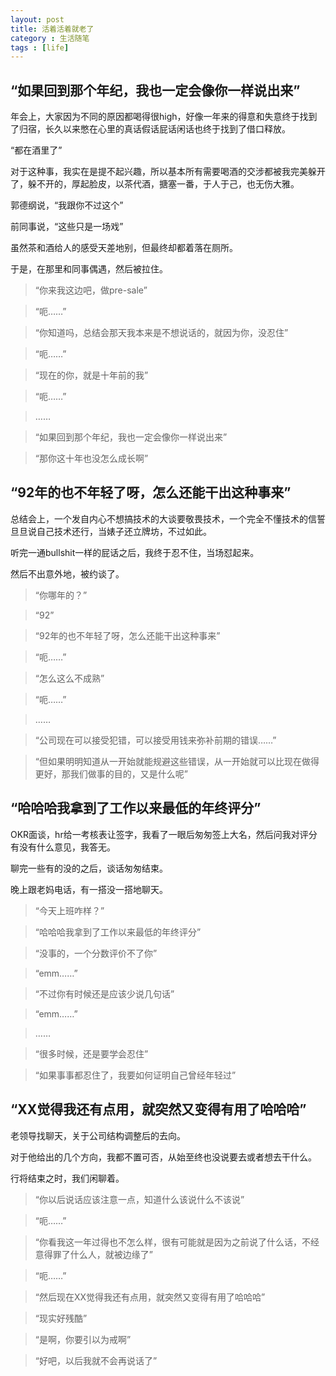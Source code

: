```yaml
---
layout: post
title: 活着活着就老了
category : 生活随笔
tags : [life]
---
```


## “如果回到那个年纪，我也一定会像你一样说出来”

年会上，大家因为不同的原因都喝得很high，好像一年来的得意和失意终于找到了归宿，长久以来憋在心里的真话假话屁话闲话也终于找到了借口释放。

“都在酒里了”

对于这种事，我实在是提不起兴趣，所以基本所有需要喝酒的交涉都被我完美躲开了，躲不开的，厚起脸皮，以茶代酒，搪塞一番，于人于己，也无伤大雅。

郭德纲说，“我跟你不过这个”

前同事说，“这些只是一场戏”

虽然茶和酒给人的感受天差地别，但最终却都着落在厕所。

于是，在那里和同事偶遇，然后被拉住。

>“你来我这边吧，做pre-sale”

>“呃……”

>“你知道吗，总结会那天我本来是不想说话的，就因为你，没忍住”

>“呃……”

>“现在的你，就是十年前的我”

>“呃……”

 > ……

>“如果回到那个年纪，我也一定会像你一样说出来”

>“那你这十年也没怎么成长啊”

## “92年的也不年轻了呀，怎么还能干出这种事来”

总结会上，一个发自内心不想搞技术的大谈要敬畏技术，一个完全不懂技术的信誓旦旦说自己技术还行，当婊子还立牌坊，不过如此。

听完一通bullshit一样的屁话之后，我终于忍不住，当场怼起来。

然后不出意外地，被约谈了。

>“你哪年的？”

>“92”

>“92年的也不年轻了呀，怎么还能干出这种事来”

>“呃……”

>“怎么这么不成熟”

>“呃……”

> ……

>“公司现在可以接受犯错，可以接受用钱来弥补前期的错误……”

>“但如果明明知道从一开始就能规避这些错误，从一开始就可以比现在做得更好，那我们做事的目的，又是什么呢”

## “哈哈哈我拿到了工作以来最低的年终评分”

OKR面谈，hr给一考核表让签字，我看了一眼后匆匆签上大名，然后问我对评分有没有什么意见，我答无。

聊完一些有的没的之后，谈话匆匆结束。

晚上跟老妈电话，有一搭没一搭地聊天。

>“今天上班咋样？”

>“哈哈哈我拿到了工作以来最低的年终评分”

>“没事的，一个分数评价不了你”

>“emm……”

>“不过你有时候还是应该少说几句话”

>“emm……”

> ……

>“很多时候，还是要学会忍住”

>“如果事事都忍住了，我要如何证明自己曾经年轻过”

## “XX觉得我还有点用，就突然又变得有用了哈哈哈”

老领导找聊天，关于公司结构调整后的去向。

对于他给出的几个方向，我都不置可否，从始至终也没说要去或者想去干什么。

行将结束之时，我们闲聊着。

>“你以后说话应该注意一点，知道什么该说什么不该说”

>“呃……”

>“你看我这一年过得也不怎么样，很有可能就是因为之前说了什么话，不经意得罪了什么人，就被边缘了”

>“呃……”

>“然后现在XX觉得我还有点用，就突然又变得有用了哈哈哈”

>“现实好残酷”

>“是啊，你要引以为戒啊”

>“好吧，以后我就不会再说话了”

